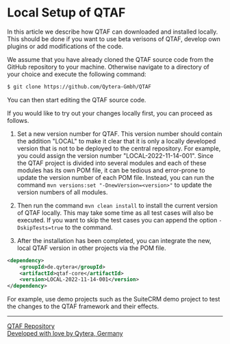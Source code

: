 # Local Setup of QTAF

In this article we describe how QTAF can downloaded and installed locally. This should be done if you want to use beta verisons of QTAF, develop own plugins or add modifications of the code.

We assume that you have already cloned the QTAF source code from the GitHub repository to your machine. Otherwise navigate to a directory of your choice and execute the following command: 

```bash
$ git clone https://github.com/Qytera-Gmbh/QTAF
```

You can then start editing the QTAF source code.

If you would like to try out your changes locally first, you can proceed as follows.

1. Set a new version number for QTAF. This version number should contain the addition "LOCAL" to make it clear that it is only a locally developed version that is not to be deployed to the central repository. For example, you could assign the version number "LOCAL-2022-11-14-001". Since the QTAF project is divided into several modules and each of these modules has its own POM file, it can be tedious and error-prone to update the version number of each POM file. Instead, you can run the command `mvn versions:set "-DnewVersion=<version>"` to update the version numbers of all modules.

2. Then run the command `mvn clean install` to install the current version of QTAF locally. This may take some time as all test cases will also be executed. If you want to skip the test cases you can append the option `-DskipTests=true` to the command.

3. After the installation has been completed, you can integrate the new, local QTAF version in other projects via the POM file.

```xml
<dependency>
    <groupId>de.qytera</groupId>
    <artifactId>qtaf-core</artifactId>
    <version>LOCAL-2022-11-14-001</version>
</dependency>
```

For example, use demo projects such as the SuiteCRM demo project to test the changes to the QTAF framework and their effects.

<hr>
<a href="https://github.com/Qytera-Gmbh/QTAF" target="_blank">QTAF Repository</a><br>
<a href="https://www.qytera.de" target="_blank">Developed with love by Qytera, Germany</a>